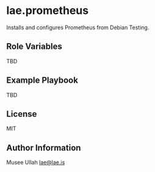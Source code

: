lae.prometheus
=========

Installs and configures Prometheus from Debian Testing.

Role Variables
--------------

TBD

Example Playbook
----------------

TBD

License
-------

MIT

Author Information
------------------

Musee Ullah <lae@lae.is>
